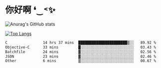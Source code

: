# 你好啊 ❛‿˂✨

![Anurag's GitHub stats](https://github-readme-stats.vercel.app/api?username=ZombieFly&count_private=true&show_icons=true)

[![Top Langs](https://github-readme-stats.vercel.app/api/top-langs/?username=ZombieFly&layout=compact&count_private=true&hide=Ruby,makefile)](https://github.com/anuraghazra/github-readme-stats)

<!--START_SECTION:waka-->

```txt
C                14 hrs 37 mins  ██████████████████████▒░░   89.92 %
Objective-C      33 mins         █░░░░░░░░░░░░░░░░░░░░░░░░   03.43 %
Batchfile        24 mins         ▓░░░░░░░░░░░░░░░░░░░░░░░░   02.56 %
JSON             23 mins         ▓░░░░░░░░░░░░░░░░░░░░░░░░   02.46 %
Other            6 mins          ▒░░░░░░░░░░░░░░░░░░░░░░░░   00.67 %
```

<!--END_SECTION:waka-->
